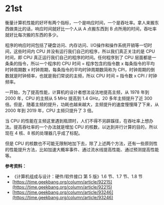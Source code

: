 # 21st

衡量计算机性能的好坏有两个指标，一个是响应时间，一个是吞吐率。拿人来搬东西做类比的话，响应时间就好比一个人从 A 点搬东西到 B 点所用的时间，吞吐率就好比每次搬的东西的多少。

程序的响应时间包括了硬盘访问、内存访问、I/O操作和操作系统开销等一切时间，这些时间内 CPU 并没有运行我们自己的程序，所以我们真正关注的是 CPU 时间，即 CPU 真正运行我们自己的程序的时间。任何程序到了 CPU 层面都是一条条的指令，所以一个程序的 CPU 时间 = 程序包含的指令数 x 每条指令的平均时钟周期数 x 时钟周期，每条指令的平均时钟周期数简称为 CPI，时钟周期的倒数就是时钟频率，也就是我们常说的主频，所以 CPU 时间 = 指令数 x CPI / 时钟频率。

一开始，为了提高性能，计算机的设计者想法设法地提高主频，从 1978 年到 2000 年，CPU 的主频从 5 MHz 提高到 1.4 GHz，20 多年主频提升了近 300 倍。但是，随着主频的提升，功耗也越来越大，主频提升的速度慢慢降了下来，从 2000 年到 2019 年，CPU 主频只提升了 3 倍。

当 CPU 的性能在主频这里遇到瓶颈时，人们不得不另辟蹊径，在吞吐率上想办法。提高吞吐率的一个办法就是增加 CPU 的核数，以达到并行计算的目的，所以现在 4 核、8 核的处理器几乎成了标配。

但是 CPU 的核数也不可能无限制地加下去，除了上述两个方法，还有一些原则性的性能提升方法，比如加速大概率事件、通过流水线提高性能、通过预测提高性能等。

**参考资料：**

* 《计算机组成与设计：硬件/软件接口 第 5 版》1.6 节、1.7 节、1.8 节
* [https://time.geekbang.org/column/article/92215](https://time.geekbang.org/column/article/92215)
* [https://time.geekbang.org/column/article/93246](https://time.geekbang.org/column/article/93246)

